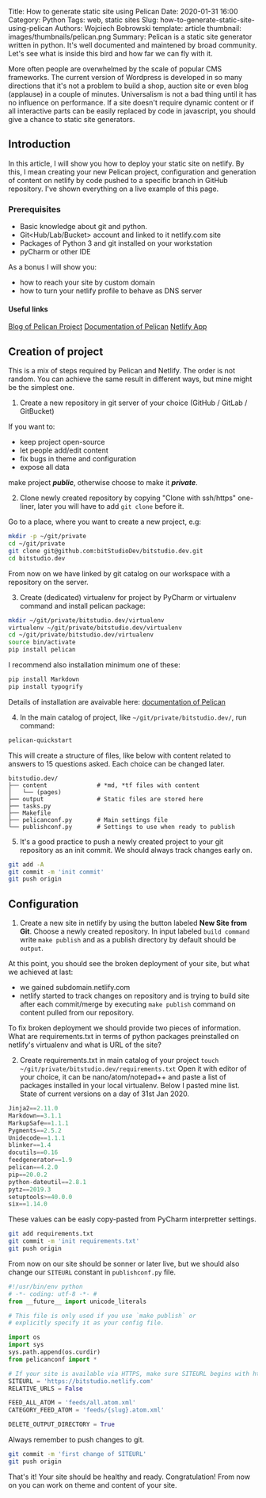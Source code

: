 Title: How to generate static site using Pelican
Date: 2020-01-31 16:00
Category: Python
Tags: web, static sites
Slug: how-to-generate-static-site-using-pelican
Authors: Wojciech Bobrowski
template: article
thumbnail: images/thumbnails/pelican.png
Summary: Pelican is a static site generator written in python. It's well documented and maintened by broad community. Let's see what is inside this bird and how far we can fly with it.

More often people are overwhelmed by the scale of popular CMS frameworks. The current version of Wordpress is developed in so many directions that it's not a problem to build a shop, auction site or even blog (applause) in a couple of minutes. Universalism is not a bad thing until it has no influence on performance. If a site doesn't require dynamic content or if all interactive parts can be easily replaced by code in javascript, you should give a chance to static site generators.

## Introduction
In this article, I will show you how to deploy your static site on netlify. By this, I mean creating your new Pelican project, configuration and generation of content on netlify by code pushed to a specific branch in GitHub repository. I've shown everything on a live example of this page.
### Prerequisites
- Basic knowledge about git and python.
- Git<Hub/Lab/Bucket> account and linked to it netlify.com site
- Packages of Python 3 and git installed on your workstation
- pyCharm or other IDE

As a bonus I will show you:
- how to reach your site by custom domain
- how to turn your netlify profile to behave as DNS server

#### Useful links
[Blog of Pelican Project](https://blog.getpelican.com "https://blog.getpelican.com")
[Documentation of Pelican](https://docs.getpelican.com/en/stable/ "https://docs.getpelican.com")
[Netlify App](https://app.netlify.com "https://app.netlify.com")

## Creation of project
This is a mix of steps required by Pelican and Netlify. The order is not random. You can achieve the same result in different ways, but mine might be the simplest one.

1. Create a new repository in git server of your choice (GitHub / GitLab / GitBucket)

If you want to:

- keep project open-source
- let people add/edit content
- fix bugs in theme and configuration
- expose all data

make project ___public___, otherwise choose to make it ___private___.

2. Clone newly created repository by copying "Clone with ssh/https" one-liner, later you will have to add `git clone` before it.

Go to a place, where you want to create a new project, e.g:
```bash
mkdir -p ~/git/private
cd ~/git/private
git clone git@github.com:bitStudioDev/bitstudio.dev.git
cd bitstudio.dev
```
From now on we have linked by git catalog on our workspace with a repository on the server.

3. Create (dedicated) virtualenv for project by PyCharm or virtualenv command and install pelican package:
```bash
mkdir ~/git/private/bitstudio.dev/virtualenv
virtualenv ~/git/private/bitstudio.dev/virtualenv
cd ~/git/private/bitstudio.dev/virtualenv
source bin/activate
pip install pelican
```
I recommend also installation minimum one of these:
```bash
pip install Markdown
pip install typogrify
```
Details of installation are avaivable here: [documentation of Pelican](https://docs.getpelican.com/en/stable/install.html "https://docs.getpelican.com")

4. In the main catalog of project, like `~/git/private/bitstudio.dev/`, run command:
```bash
pelican-quickstart
```
This will create a structure of files, like below with content related to answers to 15 questions asked. Each choice can be changed later.
```
bitstudio.dev/
├── content              # *md, *tf files with content
│   └── (pages)
├── output               # Static files are stored here
├── tasks.py
├── Makefile
├── pelicanconf.py       # Main settings file
└── publishconf.py       # Settings to use when ready to publish
```
5. It's a good practice to push a newly created project to your git repository as an init commit. We should always track changes early on.
```bash
git add -A
git commit -m 'init commit'
git push origin
```
## Configuration
1. Create a new site in netlify by using the button labeled **New Site from Git**. Choose a newly created repository. In input labeled `build command` write `make publish` and as a publish directory by default should be `output`.

At this point, you should see the broken deployment of your site, but what we achieved at last:
- we gained subdomain.netlify.com
- netlify started to track changes on repository and is trying to build site after each commit/merge by executing `make publish` command on content pulled from our repository.

To fix broken deployment we should provide two pieces of information. What are requirements.txt in terms of python packages preinstalled on netlify's virtualenv and what is URL of the site?

2. Create requirements.txt in main catalog of your project
`touch ~/git/private/bitstudio.dev/requirements.txt`
Open it with editor of your choice, it can be nano/atom/notepad++ and paste a list of packages installed in your local virtualenv. Below I pasted mine list. State of current versions on a day of 31st Jan 2020.
```python
Jinja2==2.11.0
Markdown==3.1.1
MarkupSafe==1.1.1
Pygments==2.5.2
Unidecode==1.1.1
blinker==1.4
docutils==0.16
feedgenerator==1.9
pelican==4.2.0
pip==20.0.2
python-dateutil==2.8.1
pytz==2019.3
setuptools>=40.0.0
six==1.14.0
```
These values can be easly copy-pasted from PyCharm interpretter settings.
```bash
git add requirements.txt
git commit -m 'init requirements.txt'
git push origin
```
From now on our site should be sonner or later live, but we should also change our `SITEURL` constant in `publishconf.py` file.
```python
#!/usr/bin/env python
# -*- coding: utf-8 -*- #
from __future__ import unicode_literals

# This file is only used if you use `make publish` or
# explicitly specify it as your config file.

import os
import sys
sys.path.append(os.curdir)
from pelicanconf import *

# If your site is available via HTTPS, make sure SITEURL begins with https://
SITEURL = 'https://bitstudio.netlify.com'
RELATIVE_URLS = False

FEED_ALL_ATOM = 'feeds/all.atom.xml'
CATEGORY_FEED_ATOM = 'feeds/{slug}.atom.xml'

DELETE_OUTPUT_DIRECTORY = True
```
Always remember to push changes to git.
```bash
git commit -m 'first change of SITEURL'
git push origin
```
That's it! Your site should be healthy and ready. Congratulation!
From now on you can work on theme and content of your site.